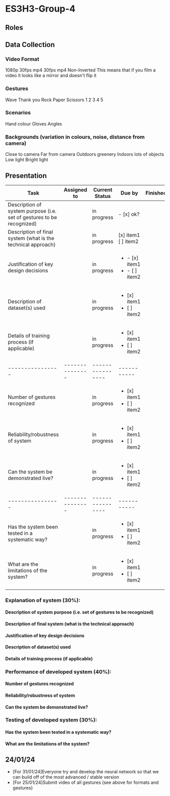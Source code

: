 # ES3H3-Group-4

## Roles


## Data Collection

### Video Format

1080p 30fps mp4
30fps
mp4
Non-Inverted
    This means that if you film a video it looks like a mirror and doesn't flip it

### Gestures
 
Wave
Thank you
Rock
Paper
Scissors
1
2
3
4
5 

### Scenarios
Hand colour
Gloves
Angles

### Backgrounds (variation in colours, noise, distance from camera)
Close to camera
Far from camera
Outdoors greenery
Indoors lots of objects
Low light
Bright light


## Presentation 

| Task           | Assigned to   | Current Status | Due by | Finished | 
|----------------|---------------|----------------|-----------|-----------|
| Description of system purpose (i.e. set of gestures to be recognized) |  | in progress | - [x] ok?
| Description of final system (what is the technical approach) |  | in progress | [x] item1<br/>[ ] item2
| Justification of key design decisions |   | in progress | <ul><li>- [x] item1</li><li>- [ ] item2</li></ul>
| Description of dataset(s) used |   | in progress | <ul><li>[x] item1</li><li>[ ] item2</li></ul>
| Details of training process (if applicable) |   | in progress | <ul><li>[x] item1</li><li>[ ] item2</li></ul>
|----------------|---------------|----------------|-----------|
| Number of gestures recognized |   | in progress | <ul><li>[x] item1</li><li>[ ] item2</li></ul>
| Reliability/robustness of system |   | in progress | <ul><li>[x] item1</li><li>[ ] item2</li></ul>
| Can the system be demonstrated live? |   | in progress | <ul><li>[x] item1</li><li>[ ] item2</li></ul>
|----------------|---------------|----------------|-----------|
| Has the system been tested in a systematic way? |   | in progress | <ul><li>[x] item1</li><li>[ ] item2</li></ul>
| What are the limitations of the system? |   | in progress | <ul><li>[x] item1</li><li>[ ] item2</li></ul>



### Explanation of system (30%):
#### Description of system purpose (i.e. set of gestures to be recognized)
#### Description of final system (what is the technical approach)
#### Justification of key design decisions
#### Description of dataset(s) used
#### Details of training process (if applicable)
### Performance of developed system (40%):
#### Number of gestures recognized
#### Reliability/robustness of system
#### Can the system be demonstrated live?
### Testing of developed system (30%):
#### Has the system been tested in a systematic way?
#### What are the limitations of the system?

## 24/01/24

 - [For 31/01/24]Everyone try and develop the neural network so that we can build off of the most advanced / stable version
 - [For 25/01/24]Submit video of all gestures (see above for formats and gestures) 
